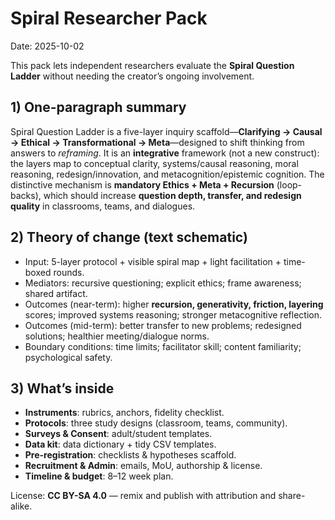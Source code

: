 # Spiral Researcher Pack
Date: 2025-10-02

This pack lets independent researchers evaluate the **Spiral Question Ladder** without needing the creator’s ongoing involvement.

## 1) One-paragraph summary
Spiral Question Ladder is a five-layer inquiry scaffold—**Clarifying → Causal → Ethical → Transformational → Meta**—designed to shift thinking from answers to *reframing*. It is an **integrative** framework (not a new construct): the layers map to conceptual clarity, systems/causal reasoning, moral reasoning, redesign/innovation, and metacognition/epistemic cognition. The distinctive mechanism is **mandatory Ethics + Meta + Recursion** (loop-backs), which should increase **question depth, transfer, and redesign quality** in classrooms, teams, and dialogues.

## 2) Theory of change (text schematic)
- Input: 5-layer protocol + visible spiral map + light facilitation + time-boxed rounds.
- Mediators: recursive questioning; explicit ethics; frame awareness; shared artifact.
- Outcomes (near-term): higher **recursion, generativity, friction, layering** scores; improved systems reasoning; stronger metacognitive reflection.
- Outcomes (mid-term): better transfer to new problems; redesigned solutions; healthier meeting/dialogue norms.
- Boundary conditions: time limits; facilitator skill; content familiarity; psychological safety.

## 3) What’s inside
- **Instruments**: rubrics, anchors, fidelity checklist.
- **Protocols**: three study designs (classroom, teams, community).
- **Surveys & Consent**: adult/student templates.
- **Data kit**: data dictionary + tidy CSV templates.
- **Pre-registration**: checklists & hypotheses scaffold.
- **Recruitment & Admin**: emails, MoU, authorship & license.
- **Timeline & budget**: 8–12 week plan.

License: **CC BY-SA 4.0** — remix and publish with attribution and share-alike.
